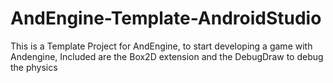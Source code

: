 # AndEngine-Template-AndroidStudio
This is a Template Project for AndEngine, to start developing a game with Andengine, Included are the Box2D extension and the DebugDraw to debug the physics
